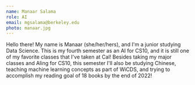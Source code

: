 ```yaml
---
name: Manaar Salama
role: AI
email: mgsalama@berkeley.edu
photo: manaar.jpg
---
```

Hello there! My name is Manaar (she/her/hers), and I'm a junior studying Data Science. This is my fourth semester as an AI for CS10, and it is still one of my favorite classes that I've taken at Cal! Besides taking my major classes and AIing for CS10, this semester I'll also be studying Chinese, teaching machine learning concepts as part of WiCDS, and trying to accomplish my reading goal of 18 books by the end of 2022!
